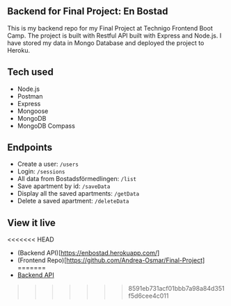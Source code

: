 ## Backend for Final Project: En Bostad

This is my backend repo for my Final Project at Technigo Frontend Boot Camp. 
The project is built with Restful API built with Express and Node.js. I have stored my data in Mongo Database and deployed the project to Heroku. 

## Tech used

- Node.js
- Postman
- Express
- Mongoose
- MongoDB
- MongoDB Compass

## Endpoints

* Create a user: `/users`
* Login: `/sessions`
* All data from Bostadsförmedlingen: `/list`
* Save apartment by id: `/saveData`
* Display all the saved apartments: `/getData`
* Delete a saved apartment: `/deleteData` 

## View it live

<<<<<<< HEAD
* (Backend API)[https://enbostad.herokuapp.com/]
* (Frontend Repo)[https://github.com/Andrea-Osmar/Final-Project]
=======
* [Backend API](https://enbostad.herokuapp.com/)
>>>>>>> 8591eb731acf01bbb7a98a84d351f5d6cee4c011


